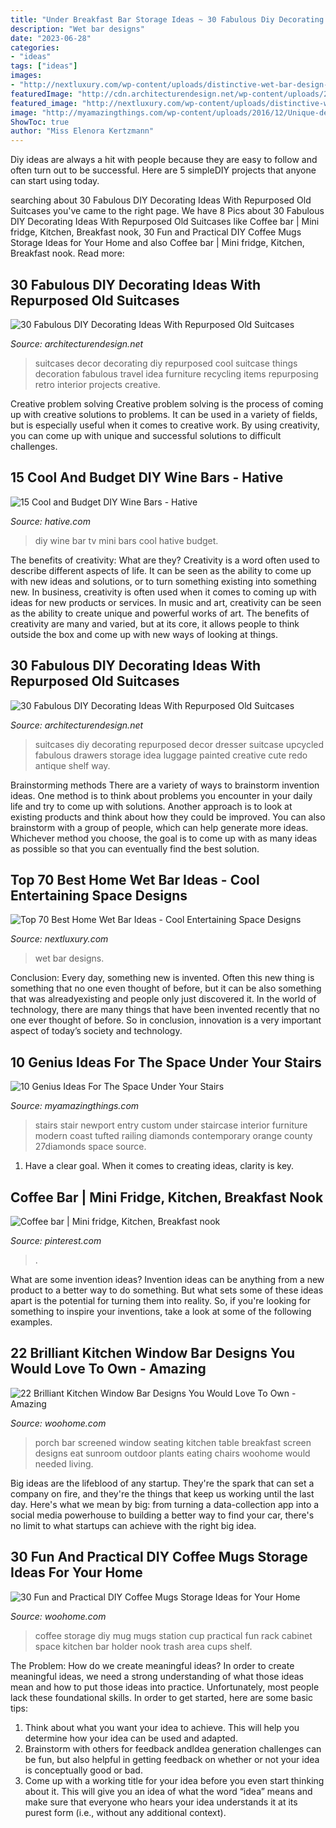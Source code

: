 ```yaml
---
title: "Under Breakfast Bar Storage Ideas ~ 30 Fabulous Diy Decorating Ideas With Repurposed Old Suitcases"
description: "Wet bar designs"
date: "2023-06-28"
categories:
- "ideas"
tags: ["ideas"]
images:
- "http://nextluxury.com/wp-content/uploads/distinctive-wet-bar-design-ideas.jpg"
featuredImage: "http://cdn.architecturendesign.net/wp-content/uploads/2015/07/AD-Old-Suitcases-Decor-7.jpg"
featured_image: "http://nextluxury.com/wp-content/uploads/distinctive-wet-bar-design-ideas.jpg"
image: "http://myamazingthings.com/wp-content/uploads/2016/12/Unique-decorating-ideas-entry-contemporary-with-tufted-sofa-tufted-sofa-brown-ceiling-11.jpg"
ShowToc: true
author: "Miss Elenora Kertzmann"
---
```



Diy ideas are always a hit with people because they are easy to follow and often turn out to be successful. Here are 5 simpleDIY projects that anyone can start using today.

	

		
searching about 30 Fabulous DIY Decorating Ideas With Repurposed Old Suitcases you've came to the right page. We have 8 Pics about 30 Fabulous DIY Decorating Ideas With Repurposed Old Suitcases like Coffee bar | Mini fridge, Kitchen, Breakfast nook, 30 Fun and Practical DIY Coffee Mugs Storage Ideas for Your Home and also Coffee bar | Mini fridge, Kitchen, Breakfast nook. Read more:
		
    
## 30 Fabulous DIY Decorating Ideas With Repurposed Old Suitcases

<img loading=lazy src="http://cdn.architecturendesign.net/wp-content/uploads/2015/07/AD-Old-Suitcases-Decor-2.jpg" onerror="this.onerror=null;this.src='https://tse3.mm.bing.net/th?id=OIP.ZeOYVVYbu84djBOd76yGWgHaLJ&amp;pid=15.1';" alt="30 Fabulous DIY Decorating Ideas With Repurposed Old Suitcases">

_Source: architecturendesign.net_

>suitcases decor decorating diy repurposed cool suitcase things decoration fabulous travel idea furniture recycling items repurposing retro interior projects creative. 

	

Creative problem solving
Creative problem solving is the process of coming up with creative solutions to problems. It can be used in a variety of fields, but is especially useful when it comes to creative work. By using creativity, you can come up with unique and successful solutions to difficult challenges.

    
## 15 Cool And Budget DIY Wine Bars - Hative

<img loading=lazy src="https://hative.com/wp-content/uploads/2015/05/diy-wine-bars/13-diy-wine-bars.jpg" onerror="this.onerror=null;this.src='https://tse3.mm.bing.net/th?id=OIP.6JKqMYsl9yvekFxztIbPoQHaLI&amp;pid=15.1';" alt="15 Cool and Budget DIY Wine Bars - Hative">

_Source: hative.com_

>diy wine bar tv mini bars cool hative budget. 

	

The benefits of creativity: What are they?
Creativity is a word often used to describe different aspects of life. It can be seen as the ability to come up with new ideas and solutions, or to turn something existing into something new. In business, creativity is often used when it comes to coming up with ideas for new products or services. In music and art, creativity can be seen as the ability to create unique and powerful works of art. The benefits of creativity are many and varied, but at its core, it allows people to think outside the box and come up with new ways of looking at things.

    
## 30 Fabulous DIY Decorating Ideas With Repurposed Old Suitcases

<img loading=lazy src="http://cdn.architecturendesign.net/wp-content/uploads/2015/07/AD-Old-Suitcases-Decor-7.jpg" onerror="this.onerror=null;this.src='https://tse1.mm.bing.net/th?id=OIP.5C3Ih4ROEqzDswQ0sAqy_wHaJ4&amp;pid=15.1';" alt="30 Fabulous DIY Decorating Ideas With Repurposed Old Suitcases">

_Source: architecturendesign.net_

>suitcases diy decorating repurposed decor dresser suitcase upcycled fabulous drawers storage idea luggage painted creative cute redo antique shelf way. 

	

Brainstorming methods
There are a variety of ways to brainstorm invention ideas. One method is to think about problems you encounter in your daily life and try to come up with solutions. Another approach is to look at existing products and think about how they could be improved. You can also brainstorm with a group of people, which can help generate more ideas. Whichever method you choose, the goal is to come up with as many ideas as possible so that you can eventually find the best solution.

    
## Top 70 Best Home Wet Bar Ideas - Cool Entertaining Space Designs

<img loading=lazy src="http://nextluxury.com/wp-content/uploads/distinctive-wet-bar-design-ideas.jpg" onerror="this.onerror=null;this.src='https://tse1.mm.bing.net/th?id=OIP.oUcOB1zqeBFyBiPetX9xbwHaJH&amp;pid=15.1';" alt="Top 70 Best Home Wet Bar Ideas - Cool Entertaining Space Designs">

_Source: nextluxury.com_

>wet bar designs. 

	

Conclusion:
Every day, something new is invented. Often this new thing is something that no one even thought of before, but it can be also something that was alreadyexisting and people only just discovered it. In the world of technology, there are many things that have been invented recently that no one ever thought of before. So in conclusion, innovation is a very important aspect of today’s society and technology.

    
## 10 Genius Ideas For The Space Under Your Stairs

<img loading=lazy src="http://myamazingthings.com/wp-content/uploads/2016/12/Unique-decorating-ideas-entry-contemporary-with-tufted-sofa-tufted-sofa-brown-ceiling-11.jpg" onerror="this.onerror=null;this.src='https://tse1.mm.bing.net/th?id=OIP.72KV1YnRcUWqPws2YFDMcwHaLL&amp;pid=15.1';" alt="10 Genius Ideas For The Space Under Your Stairs">

_Source: myamazingthings.com_

>stairs stair newport entry custom under staircase interior furniture modern coast tufted railing diamonds contemporary orange county 27diamonds space source. 

	

1. Have a clear goal. When it comes to creating ideas, clarity is key.

    
## Coffee Bar | Mini Fridge, Kitchen, Breakfast Nook

<img loading=lazy src="https://i.pinimg.com/736x/35/59/aa/3559aa044729f361c7cb6868c1a14c55.jpg" onerror="this.onerror=null;this.src='https://tse1.mm.bing.net/th?id=OIP.ZNR0pUt6pZehFqf6_Jp7aQHaQB&amp;pid=15.1';" alt="Coffee bar | Mini fridge, Kitchen, Breakfast nook">

_Source: pinterest.com_

>. 

	

What are some invention ideas?
Invention ideas can be anything from a new product to a better way to do something. But what sets some of these ideas apart is the potential for turning them into reality. So, if you're looking for something to inspire your inventions, take a look at some of the following examples.

    
## 22 Brilliant Kitchen Window Bar Designs You Would Love To Own - Amazing

<img loading=lazy src="http://www.woohome.com/wp-content/uploads/2015/06/Window-Bar-Ideas-WooHome-2.jpg" onerror="this.onerror=null;this.src='https://tse1.mm.bing.net/th?id=OIP.K8Utn_5eRJYXN7nJd0N7wQHaLH&amp;pid=15.1';" alt="22 Brilliant Kitchen Window Bar Designs You Would Love To Own - Amazing">

_Source: woohome.com_

>porch bar screened window seating kitchen table breakfast screen designs eat sunroom outdoor plants eating chairs woohome would needed living. 

	

Big ideas are the lifeblood of any startup. They're the spark that can set a company on fire, and they're the things that keep us working until the last day. Here's what we mean by big: from turning a data-collection app into a social media powerhouse to building a better way to find your car, there's no limit to what startups can achieve with the right big idea.

    
## 30 Fun And Practical DIY Coffee Mugs Storage Ideas For Your Home

<img loading=lazy src="http://www.woohome.com/wp-content/uploads/2015/05/coffee-mug-storage-ideas-woohome-21.jpg" onerror="this.onerror=null;this.src='https://tse4.mm.bing.net/th?id=OIP.NLYXiRxj_bH-Y2621KE8RwHaLH&amp;pid=15.1';" alt="30 Fun and Practical DIY Coffee Mugs Storage Ideas for Your Home">

_Source: woohome.com_

>coffee storage diy mug mugs station cup practical fun rack cabinet space kitchen bar holder nook trash area cups shelf. 

	

The Problem: How do we create meaningful ideas?
In order to create meaningful ideas, we need a strong understanding of what those ideas mean and how to put those ideas into practice. Unfortunately, most people lack these foundational skills. In order to get started, here are some basic tips: 
1. Think about what you want your idea to achieve. This will help you determine how your idea can be used and adapted. 
2. Brainstorm with others for feedback andIdea generation challenges can be fun, but also helpful in getting feedback on whether or not your idea is conceptually good or bad. 
3. Come up with a working title for your idea before you even start thinking about it. This will give you an idea of what the word “idea” means and make sure that everyone who hears your idea understands it at its purest form (i.e., without any additional context).

